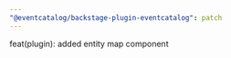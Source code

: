 ```yaml
---
"@eventcatalog/backstage-plugin-eventcatalog": patch
---
```


feat(plugin): added entity map component
